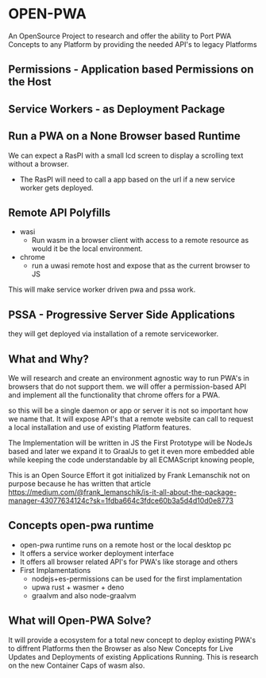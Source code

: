 # OPEN-PWA
An OpenSource Project to research and offer the ability to Port PWA Concepts to any Platform by providing the needed API's to legacy Platforms

## Permissions - Application based Permissions on the Host

## Service Workers - as Deployment Package

## Run a PWA on a None Browser based Runtime
We can expect a RasPI with a small lcd screen to display a scrolling text without a browser.
- The RasPI will need to call a app based on the url if a new service worker gets deployed.

## Remote API Polyfills
- wasi
  - Run wasm in a browser client with access to a remote resource as would it be the local environment.
- chrome
  - run a uwasi remote host and expose that as the current browser to JS
  
This will make service worker driven pwa and pssa work.

## PSSA - Progressive Server Side Applications
they will get deployed via installation of a remote serviceworker.
  
## What and Why?
We will research and create an environment agnostic way to run PWA's in browsers that do not support them. we will offer a permission-based API and implement all the functionality that chrome offers for a PWA.

so this will be a single daemon or app or server it is not so important how we name that. It will expose API's that a remote website can call to request a local installation and use of existing Platform features.

The Implementation will be written in JS the First Prototype will be NodeJs based and later we expand it to GraalJs to get it even more embedded able while keeping the code understandable by all ECMAScript knowing people,

This is an Open Source Effort it got initialized by Frank Lemanschik not on purpose because he has written that article
https://medium.com/@frank_lemanschik/is-it-all-about-the-package-manager-43077634124c?sk=1fdba664c3fdce60b3a5d4d10d0e8773

## Concepts open-pwa runtime
- open-pwa runtime runs on a remote host or the local desktop pc
- It offers a service worker deployment interface
- It offers all browser related API's for PWA's like storage and others
- First Implamentations
  - nodejs+es-permissions can be used for the first implamentation
  - upwa rust + wasmer + deno
  - graalvm and also node-graalvm


## What will Open-PWA Solve?
It will provide a ecosystem for a total new concept to deploy existing PWA's to diffrent Platforms then the Browser as also 
New Concepts for Live Updates and Deployments of existing Applications Running. This is research on the new Container Caps
of wasm also.
